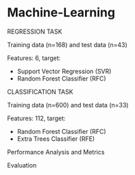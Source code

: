 # Machine-Learning

REGRESSION TASK 

Training data (n=168) and test data (n=43) 

Features: 6, target:
- Support Vector Regression (SVR)
- Random Forest Classifier (RFC)

CLASSIFICATION TASK 

Training data (n=600) and test data (n=33) 

Features: 112, target:
- Random Forest Classifier (RFC)
- Extra Trees Classifier (RFE)

Performance Analysis and Metrics

Evaluation
